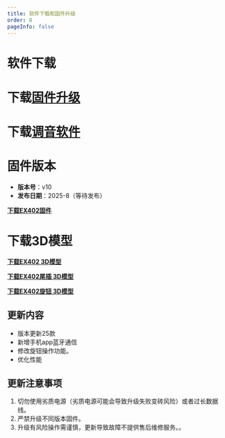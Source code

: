 ```yaml
---
title: 软件下载和固件升级
order: 8
pageInfo: false
---
```

# 软件下载
# 下载[固件升级](https://likeyou156156.online:9000/lky/tools/MV_Assisant_Tools_2021_V3.0.9T(2023.05.29).exe)
# 下载[调音软件](https://likeyou156156.online:9000/lky/tools/ACPWorkbench_24bit.exe)

# 固件版本

- **版本号**：v10
- **发布日期**：2025-8（等待发布）

**[下载EX402固件](https://likeyou156156.online:9000/lky/EX/EX401/bin/)**

# 下载3D模型

**[下载EX402 3D模型](https://likeyou156156.online:9000/lky/3D/EX402.step)**

**[下载EX402尾插 3D模型](https://likeyou156156.online:9000/lky/3D/EX401wc.step)**

**[下载EX402旋钮 3D模型](https://likeyou156156.online:9000/lky/3D/EX401xn.step)**

## 更新内容
- 版本更新25款
- 新增手机app蓝牙通信
- 修改旋钮操作功能。
- 优化性能

## 更新注意事项
1. 切勿使用劣质电源（劣质电源可能会导致升级失败变砖风险）或者过长数据线。
2. 严禁升级不同版本固件。
3. 升级有风险操作需谨慎，更新导致故障不提供售后维修服务。。

